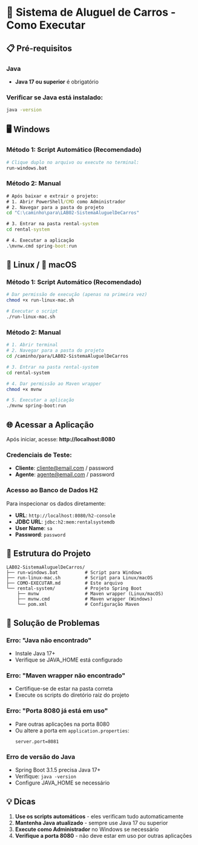 # 🚗 Sistema de Aluguel de Carros - Como Executar

## 📋 Pré-requisitos

### Java
- **Java 17 ou superior** é obrigatório

### Verificar se Java está instalado:
```bash
java -version
```

## 🖥️ Windows

### Método 1: Script Automático (Recomendado)
```bash
# Clique duplo no arquivo ou execute no terminal:
run-windows.bat
```

### Método 2: Manual
```cmd
# Após baixar e extrair o projeto:
# 1. Abrir PowerShell/CMD como Administrador
# 2. Navegar para a pasta do projeto
cd "C:\caminho\para\LAB02-SistemaAluguelDeCarros"

# 3. Entrar na pasta rental-system
cd rental-system

# 4. Executar a aplicação
.\mvnw.cmd spring-boot:run
```

## 🐧 Linux / 🍎 macOS

### Método 1: Script Automático (Recomendado)
```bash
# Dar permissão de execução (apenas na primeira vez)
chmod +x run-linux-mac.sh

# Executar o script
./run-linux-mac.sh
```

### Método 2: Manual
```bash
# 1. Abrir terminal
# 2. Navegar para a pasta do projeto
cd /caminho/para/LAB02-SistemaAluguelDeCarros

# 3. Entrar na pasta rental-system
cd rental-system

# 4. Dar permissão ao Maven wrapper
chmod +x mvnw

# 5. Executar a aplicação
./mvnw spring-boot:run
```

## 🌐 Acessar a Aplicação

Após iniciar, acesse: **http://localhost:8080**

### Credenciais de Teste:
- **Cliente**: cliente@email.com / password
- **Agente**: agente@email.com / password

### Acesso ao Banco de Dados H2
Para inspecionar os dados diretamente:
* **URL**: `http://localhost:8080/h2-console`
* **JDBC URL**: `jdbc:h2:mem:rentalsystemdb`
* **User Name**: `sa`
* **Password**: `password`

## 📁 Estrutura do Projeto
```
LAB02-SistemaAluguelDeCarros/
├── run-windows.bat          # Script para Windows
├── run-linux-mac.sh         # Script para Linux/macOS
├── COMO-EXECUTAR.md         # Este arquivo
└── rental-system/           # Projeto Spring Boot
    ├── mvnw                 # Maven wrapper (Linux/macOS)
    ├── mvnw.cmd             # Maven wrapper (Windows)
    └── pom.xml              # Configuração Maven
```

## 🔧 Solução de Problemas

### Erro: "Java não encontrado"
- Instale Java 17+
- Verifique se JAVA_HOME está configurado

### Erro: "Maven wrapper não encontrado"
- Certifique-se de estar na pasta correta
- Execute os scripts do diretório raiz do projeto

### Erro: "Porta 8080 já está em uso"
- Pare outras aplicações na porta 8080
- Ou altere a porta em `application.properties`:
  ```properties
  server.port=8081
  ```

### Erro de versão do Java
- Spring Boot 3.1.5 precisa Java 17+
- Verifique: `java -version`
- Configure JAVA_HOME se necessário


## 💡 Dicas

1. **Use os scripts automáticos** - eles verificam tudo automaticamente
2. **Mantenha Java atualizado** - sempre use Java 17 ou superior
3. **Execute como Administrador** no Windows se necessário
4. **Verifique a porta 8080** - não deve estar em uso por outras aplicações
